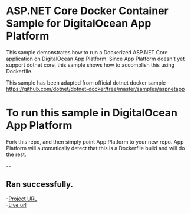 # ASP.NET Core Docker Container Sample for DigitalOcean App Platform

This sample demonstrates how to run a Dockerized ASP.NET Core application on DigitalOcean App Platform.  Since App Platform doesn't yet support dotnet core, this sample shows how to accomplish this using Dockerfile.

This sample has been adapted from official dotnet docker sample - https://github.com/dotnet/dotnet-docker/tree/master/samples/aspnetapp

# To run this sample in DigitalOcean App Platform
Fork this repo, and then simply point App Platform to your new repo. App Platform will automatically detect that this is a Dockerfile build and will do the rest.  

--  
## Ran successfully. 
-[Project URL](https://cloud.digitalocean.com/projects/a6db4e27-26b2-4baf-920e-b48eb3b41bb7/resources?i=846d88)  
-[Live url](https://sea-lion-app-jgo2j.ondigitalocean.app/)
